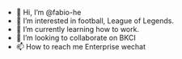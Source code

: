 - 👋 Hi, I’m @fabio-he
- 👀 I’m interested in football, League of Legends.
- 🌱 I’m currently learning how to work.
- 💞️ I’m looking to collaborate on BKCI
- 📫 How to reach me Enterprise wechat

<!---
fabio-he/fabio-he is a ✨ special ✨ repository because its `README.md` (this file) appears on your GitHub profile.
You can click the Preview link to take a look at your changes.
--->
